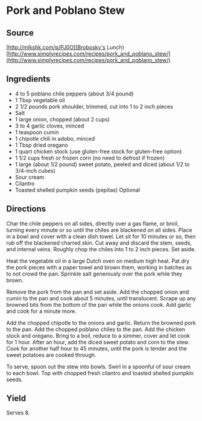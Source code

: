 # Pork and Poblano Stew

## Source
[http://mlkshk.com/p/PJ0O](Brobosky's Lunch)
[http://www.simplyrecipes.com/recipes/pork_and_poblano_stew/](http://www.simplyrecipes.com/recipes/pork_and_poblano_stew/)

## Ingredients
+ 4 to 5 poblano chile peppers (about 3/4 pound)
+ 1 Tbsp vegetable oil
+ 2 1/2 pounds pork shoulder, trimmed, cut into 1 to 2 inch pieces
+ Salt
+ 1 large onion, chopped (about 2 cups)
+ 3 to 4 garlic cloves, minced
+ 1 teaspoon cumin
+ 1 chipotle chili in adobo, minced
+ 1 Tbsp dried oregano
+ 1 quart chicken stock (use gluten-free stock for gluten-free option)
+ 1 1/2 cups fresh or frozen corn (no need to defrost if frozen)
+ 1 large (about 1/2 pound) sweet potato, peeled and diced (about 1/2 to 3/4-inch cubes)
+ Sour cream
+ Cilantro
+ Toasted shelled pumpkin seeds (pepitas) Optional

## Directions
Char the chile peppers on all sides, directly over a gas flame, or broil, turning every minute or so until the chiles are blackened on all sides. Place in a bowl and cover with a clean dish towel. Let sit for 10 minutes or so, then rub off the blackened charred skin. Cut away and discard the stem, seeds, and internal veins. Roughly chop the chiles into 1 to 2 inch pieces. Set aside.

Heat the vegetable oil in a large Dutch oven on medium high heat. Pat dry the pork pieces with a paper towel and brown them, working in batches as to not crowd the pan. Sprinkle salt generously over the pork while they brown.

Remove the pork from the pan and set aside. Add the chopped onion and cumin to the pan and cook about 5 minutes, until translucent. Scrape up any browned bits from the bottom of the pan while the onions cook. Add garlic and cook for a minute more.

Add the chopped chipotle to the onions and garlic. Return the browned pork to the pan. Add the chopped poblano chiles to the pan. Add the chicken stock and oregano. Bring to a boil, reduce to a simmer, cover and let cook for 1 hour. After an hour, add the diced sweet potato and corn to the stew. Cook for another half hour to 45 minutes, until the pork is tender and the sweet potatoes are cooked through.

To serve, spoon out the stew into bowls. Swirl in a spoonful of sour cream to each bowl. Top with chopped fresh cilantro and toasted shelled pumpkin seeds.

## Yield
Serves 8.
